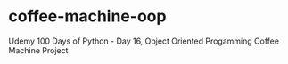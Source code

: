# coffee-machine-oop
Udemy 100 Days of Python - Day 16, Object Oriented Progamming Coffee Machine Project
